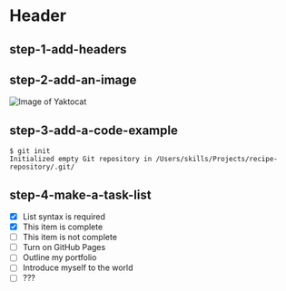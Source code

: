 # Header 
## step-1-add-headers

## step-2-add-an-image

![Image of Yaktocat](https://octodex.github.com/images/yaktocat.png)

## step-3-add-a-code-example

```
$ git init
Initialized empty Git repository in /Users/skills/Projects/recipe-repository/.git/
```

## step-4-make-a-task-list

- [x] List syntax is required
- [x] This item is complete
- [ ] This item is not complete
- [ ] Turn on GitHub Pages
- [ ] Outline my portfolio
- [ ] Introduce myself to the world
- [ ] ???
